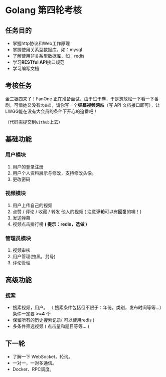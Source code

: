 # Golang 第四轮考核

## 任务目的

- 掌握http协议和Web工作原理
- 掌握使用关系型数据库，如：mysql
- 了解使用非关系型数据库，如：redis
- 学习**RESTful API**接口规范
- 学习编写文档


## 考核任务

金三银四来了！FanOne 正在准备面试，由于过于卷，于是想放松一下看一下番剧，可惜她又没有`大会员`，请你写一个**弹幕视频网站**（写 API 文档接口即可），让LWGG能在没有大会员的条件下开心的追番吧！

（代码需提交到`Github`上去）


## 基础功能

### 用户模块

1. 用户的登录注册
2. ⽤户个⼈资料展示与修改，⽀持修改头像。
3. 更改密码

### 视频模块

1. 用户上传自己的视频
2. 点赞 / 评论 / 收藏 / 转发 他人的视频 ( 注意**评论**可以有**回复**的噢！)
3. 发送弹幕
4. 视频点击排行榜 **( 提示：redis，选做 )**

### 管理员模块

1. 视频审核
2. 用户管理(拉黑，封号)
3. 评论管理


## 高级功能

### 搜索

- 搜索视频，用户。 （ 搜索条件包括但不限于：年份，类别，发布时间等等...）条件一定要 **>=4** 个
- 保留所有的历史搜索记录( 可以使用redis )
- 多条件筛选视频 ( 点击量和题目等等... )

## 下一轮

- 了解一下 WebSocket，轮询。
- 一对一，一对多通信。
- Docker、RPC调度。
